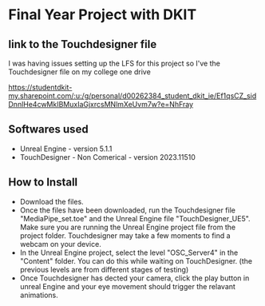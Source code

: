 # Final Year Project with DKIT

## link to the Touchdesigner file 
I was having issues setting up the LFS for this project so I've the Touchdesigner file on my college one drive 

https://studentdkit-my.sharepoint.com/:u:/g/personal/d00262384_student_dkit_ie/Ef1qsCZ_sidDnnlHe4cwMkIBMuxIaGjxrcsMNlmXeUvm7w?e=NhFray

## Softwares used 

* Unreal Engine - version 5.1.1
* TouchDesigner - Non Comerical - version 2023.11510

## How to Install

* Download the files. 
* Once the files have been downloaded, run the Touchdesigner file "MediaPipe_set.toe" and the Unreal Engine file "TouchDesigner_UE5". Make sure you are running the Unreal Engine project file from the project folder. Touchdesigner may take a few moments to find a webcam on your device.
* In the Unreal Engine project, select the level "OSC_Server4" in the "Content" folder. You can do this while waiting on TouchDesigner.  (the previous levels are from different stages of testing) 
* Once Touchdesigner has dected your camera, click the play button in unreal Engine and your eye movement should trigger the relavant animations. 
